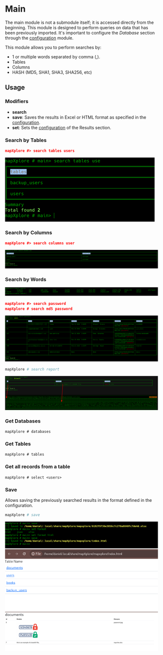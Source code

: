 # Main

The main module is not a submodule itself; it is accessed directly from the beginning. This module is designed to perform queries on data that has been previously imported. It's important to configure the *Database* section through the [configuration](configuration.md) module.

This module allows you to perform searches by:
* 1 or multiple words separated by comma (,).
* Tables
* Columns
* HASH (MD5, SHA1, SHA3, SHA256, etc)

## Usage
### Modifiers
* **search**
* **save**: Saves the results in Excel or HTML format as specified in the [configuration](configuration.md).
* **set**: Sets the [configuration](configuration.md) of the Results section.

### Search by Tables
```json
mapXplore #> search tables users
```
<img src="../screenshot/search_tables.png" >

### Search by Columns
```json
mapXplore #> search columns user
```
<img src="../screenshot/search_columns.png" >

### Search by Words
<img src="../screenshot/search_options.png" >

```json
mapXplore #> search password
mapXplore # search md5 password
```
<img src="../screenshot/search_word.png" >

```bash
mapXplore # search report
```

<img src="../screenshot/base64_report.png">

### Get Databases

```
mapXplore # databases
```

### Get Tables

```
mapXplore # tables
```

### Get all records from a table

```
mapXplore # select <users>
```

### Save

Allows saving the previously searched results in the format defined in the configuration.

```bash
mapXplore # save
```
<img src="../screenshot/save.png">

<img src="../screenshot/index.png">
<img src="../screenshot/documents_html.png">